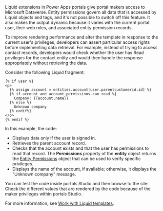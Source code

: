 Liquid extensions in Power Apps portals give portal makers access to Microsoft Dataverse. Entity permissions govern all data that is accessed by Liquid objects and tags, and it's not possible to switch off this feature. It also makes the output dynamic because it varies with the current portal user, their web roles, and associated entity permission records.

To improve rendering performance and alter the template in response to the current user's privileges, developers can assert particular access rights before implementing data retrieval. For example, instead of trying to access contact records, developers would check whether the user has Read privileges for the contact entity and would then handle the response appropriately without retrieving the data.

Consider the following Liquid fragment:

```twig
{% if user %}
<p>
  {% assign account = entities.account[user.parentcustomerid.id] %}
  {% if account and account.permissions.can_read %}
    Company: {{account.name}}
  {% else %}
    Unknown company
  {% endif%}
</p>  
{% endif %}
```

In this example, the code:

- Displays data only if the user is signed in.
- Retrieves the parent account record.
- Checks that the account exists and that the user has permissions to read that record. The **Permissions** property of the **entity** object returns the [Entity Permissions](https://docs.microsoft.com/powerapps/maker/portals/liquid/liquid-objects#entity-permissions/?azure-portal=true) object that can be used to verify specific privileges.
- Displays the name of the account, if available; otherwise, it displays the "Unknown company" message.

You can test the code inside portals Studio and then browse to the site. Check the different values that are rendered by the code because of the maker privileges within portals Studio.

For more information, see [Work with Liquid templates](https://docs.microsoft.com/powerapps/maker/portals/liquid/liquid-overview/?azure-portal=true).
